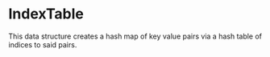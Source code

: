 # IndexTable
This data structure creates a hash map of key value pairs via a hash table of indices to said pairs.
